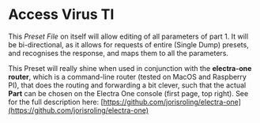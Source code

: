 # Access Virus TI

This *Preset File* on itself will allow editing of all parameters of part 1.  It will be bi-directional, as it allows for requests of entire (Single Dump) presets, and recognises the response, and maps them to all the parameters.

This Preset will really shine when used in conjunction with the **electra-one router**, which is a command-line router (tested on MacOS and Raspberry PI), that does the routing and forwarding a bit clever, such that the actual **Part** can be chosen on the Electra One console (first page, top right). See for the full description here: [https://github.com/jorisroling/electra-one](https://github.com/jorisroling/electra-one)
